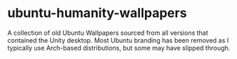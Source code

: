 # ubuntu-humanity-wallpapers
A collection of old Ubuntu Wallpapers sourced from all versions that contained the Unity desktop. Most Ubuntu branding has been removed as I typically use Arch-based distributions, but some may have slipped through.
